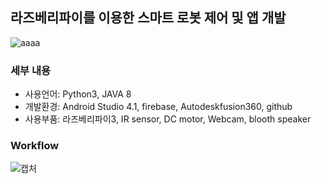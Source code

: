 ## 라즈베리파이를 이용한 스마트 로봇 제어 및 앱 개발
![aaaa](https://user-images.githubusercontent.com/78400692/107006681-dccbbf00-67d4-11eb-8ac1-0a7aa708b8a2.JPG)

### 세부 내용
- 사용언어: Python3, JAVA 8
- 개발환경: Android Studio 4.1, firebase, Autodeskfusion360, github
- 사용부품: 라즈베리파이3, IR sensor, DC motor, Webcam, blooth speaker

### Workflow
![캡처](https://user-images.githubusercontent.com/78400692/107006589-b3ab2e80-67d4-11eb-9f4f-538606aea2db.JPG)
